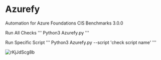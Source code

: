 # Azurefy
Automation for Azure Foundations CIS Benchmarks 3.0.0

Run All Checks
'''
Python3 Azurefy.py
'''

Run Specific Script
'''
Python3 Azurefy.py --script 'check script name'
'''

![rKjJdScg8b](https://github.com/user-attachments/assets/6c5af875-bb4e-4427-9057-be4ff07586da)
